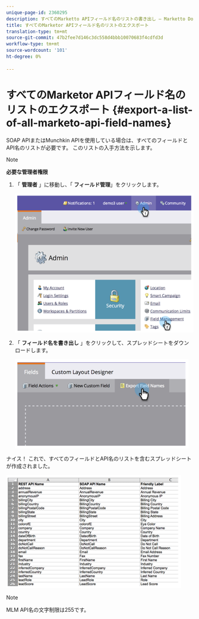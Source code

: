 ```yaml
---
unique-page-id: 2360295
description: すべてのMarketto APIフィールド名のリストの書き出し — Marketto Docs — 製品ドキュメント
title: すべてのMarketor APIフィールド名のリストのエクスポート
translation-type: tm+mt
source-git-commit: 47b2fee7d146c3dc558d4bbb10070683f4cdfd3d
workflow-type: tm+mt
source-wordcount: '101'
ht-degree: 0%

---
```



# すべてのMarketor APIフィールド名のリストのエクスポート {#export-a-list-of-all-marketo-api-field-names}

SOAP APIまたはMunchkin APIを使用している場合は、すべてのフィールドとAPI名のリストが必要です。 このリストの入手方法を示します。

>[!NOTE]
>
>**必要な管理者権限**

1. 「 **管理者** 」に移動し、「 **フィールド管理**」をクリックします。

   ![](assets/image2014-9-24-14-3a4-3a54.png)

1. 「 **フィールド名を書き出し** 」をクリックして、スプレッドシートをダウンロードします。

   ![](assets/image2014-9-24-14-3a5-3a6.png)

ナイス！ これで、すべてのフィールドとAPI名のリストを含むスプレッドシートが作成されました。

![](assets/image2014-9-24-14-3a5-3a19.png)

>[!NOTE]
>
>MLM API名の文字制限は255です。

